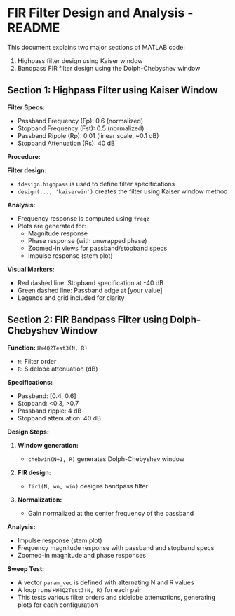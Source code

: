 # FIR Filter Design and Analysis - README

This document explains two major sections of MATLAB code:

1. Highpass filter design using Kaiser window
2. Bandpass FIR filter design using the Dolph-Chebyshev window

## Section 1: Highpass Filter using Kaiser Window

**Filter Specs:**

- Passband Frequency (Fp): 0.6 (normalized)
- Stopband Frequency (Fst): 0.5 (normalized)
- Passband Ripple (Rp): 0.01 (linear scale, ~0.1 dB)
- Stopband Attenuation (Rs): 40 dB

**Procedure:**

**Filter design:**
- `fdesign.highpass` is used to define filter specifications
- `design(..., 'kaiserwin')` creates the filter using Kaiser window method

**Analysis:**
- Frequency response is computed using `freqz`
- Plots are generated for:
  - Magnitude response
  - Phase response (with unwrapped phase)
  - Zoomed-in views for passband/stopband specs
  - Impulse response (stem plot)

**Visual Markers:**
- Red dashed line: Stopband specification at -40 dB
- Green dashed line: Passband edge at [your value]
- Legends and grid included for clarity

## Section 2: FIR Bandpass Filter using Dolph-Chebyshev Window

**Function:** `HW4Q2Test3(N, R)`
- `N`: Filter order
- `R`: Sidelobe attenuation (dB)

**Specifications:**
- Passband: [0.4, 0.6]
- Stopband: <0.3, >0.7
- Passband ripple: 4 dB
- Stopband attenuation: 40 dB

**Design Steps:**

1. **Window generation:**
   - `chebwin(N+1, R)` generates Dolph-Chebyshev window

2. **FIR design:**
   - `fir1(N, wn, win)` designs bandpass filter

3. **Normalization:**
   - Gain normalized at the center frequency of the passband

**Analysis:**
- Impulse response (stem plot)
- Frequency magnitude response with passband and stopband specs
- Zoomed-in magnitude and phase responses

**Sweep Test:**
- A vector `param_vec` is defined with alternating N and R values
- A loop runs `HW4Q2Test3(N, R)` for each pair
- This tests various filter orders and sidelobe attenuations, generating plots for each configuration
